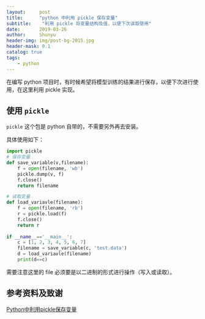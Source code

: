 ```yaml
---
layout:     post
title:      "python 中利用 pickle 保存变量"
subtitle:    "利用 pickle 将变量结构及值，以便下次读取使用"
date:       2019-03-26
author:     Shunyu
header-img: img/post-bg-2015.jpg
header-mask: 0.1
catalog: true
tags:
    - python
---
```




在编写 python 项目时，有时候希望将模型训练的结果进行保存，以便下次进行使用，在这里利用 pickle 实现。



## 使用 `pickle`

`pickle` 这个包是 python 自带的，不需要另外再去安装。



具体使用如下：

```python
import pickle
# 保存变量
def save_variable(v,filename):
    f = open(filename, 'wb')
    pickle.dump(v, f)
    f.close()
    return filename

# 读取变量
def load_variavle(filename):
    f = open(filename, 'rb')
    r = pickle.load(f)
    f.close()
    return r
 
if __name__=='__main__':
    c = [1, 2, 3, 4, 5, 6, 7]
    filename = save_variable(c, 'test.data')
    d = load_variavle(filename)
    print(d==c)
```



需要注意这里的 file 必须要是以二进制的形式进行操作（写入或读取）。



## 参考资料及致谢

[Python中利用pickle保存变量](https://blog.csdn.net/qq_27575895/article/details/81100232)